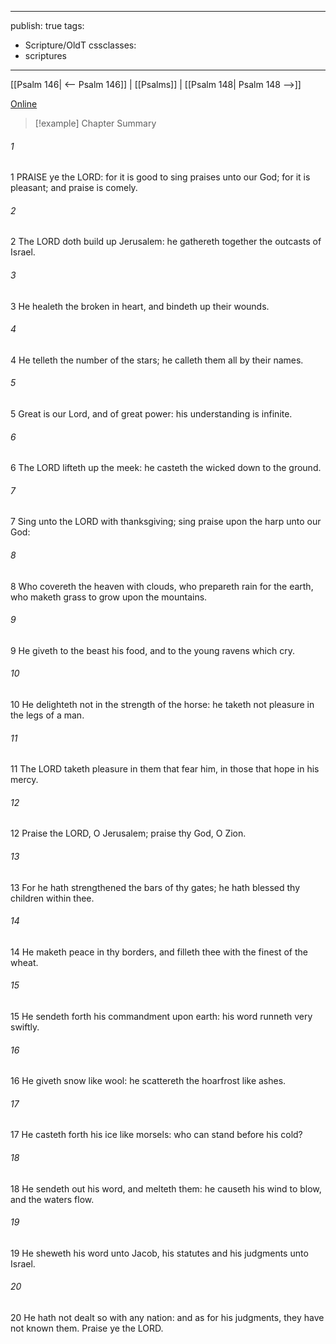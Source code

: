 

---
publish: true
tags:
  - Scripture/OldT
cssclasses:
  - scriptures
---
[[Psalm 146| <-- Psalm 146]] | [[Psalms]] | [[Psalm 148| Psalm 148 -->]]

[Online](https://churchofjesuschrist.org/study/scriptures/ot/ps/147?lang=eng)

>[!example] Chapter Summary
>
###### 1
1 PRAISE ye the LORD: for it is good to sing praises unto our God; for it is pleasant; and praise is comely.
###### 2
2 The LORD doth build up Jerusalem: he gathereth together the outcasts of Israel.
###### 3
3 He healeth the broken in heart, and bindeth up their wounds.
###### 4
4 He telleth the number of the stars; he calleth them all by their names.
###### 5
5 Great is our Lord, and of great power: his understanding is infinite.
###### 6
6 The LORD lifteth up the meek: he casteth the wicked down to the ground.
###### 7
7 Sing unto the LORD with thanksgiving; sing praise upon the harp unto our God:
###### 8
8 Who covereth the heaven with clouds, who prepareth rain for the earth, who maketh grass to grow upon the mountains.
###### 9
9 He giveth to the beast his food, and to the young ravens which cry.
###### 10
10 He delighteth not in the strength of the horse: he taketh not pleasure in the legs of a man.
###### 11
11 The LORD taketh pleasure in them that fear him, in those that hope in his mercy.
###### 12
12 Praise the LORD, O Jerusalem; praise thy God, O Zion.
###### 13
13 For he hath strengthened the bars of thy gates; he hath blessed thy children within thee.
###### 14
14 He maketh peace in thy borders, and filleth thee with the finest of the wheat.
###### 15
15 He sendeth forth his commandment upon earth: his word runneth very swiftly.
###### 16
16 He giveth snow like wool: he scattereth the hoarfrost like ashes.
###### 17
17 He casteth forth his ice like morsels: who can stand before his cold?
###### 18
18 He sendeth out his word, and melteth them: he causeth his wind to blow, and the waters flow.
###### 19
19 He sheweth his word unto Jacob, his statutes and his judgments unto Israel.
###### 20
20 He hath not dealt so with any nation: and as for his judgments, they have not known them.  Praise ye the LORD.



